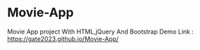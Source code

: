 # Movie-App
Movie App project With HTML,jQuery And Bootstrap
Demo Link : https://gate2023.github.io/Movie-App/
